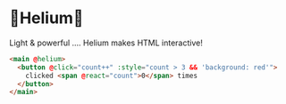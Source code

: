 # 🎈Helium🎈

Light & powerful .... Helium makes HTML interactive!

```html
<main @helium>
  <button @click="count++" :style="count > 3 && 'background: red'">
    clicked <span @react="count">0</span> times
  </button>
</main>
```
